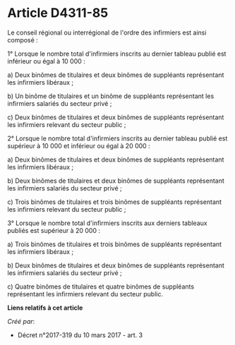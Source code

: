 # Article D4311-85

Le conseil régional ou interrégional de l'ordre des infirmiers est ainsi composé : 

1° Lorsque le nombre total d'infirmiers inscrits au dernier tableau publié est inférieur ou égal à 10 000 : 

a) Deux binômes de titulaires et deux binômes de suppléants représentant les infirmiers libéraux ; 

b) Un binôme de titulaires et un binôme de suppléants représentant les infirmiers salariés du secteur privé ; 

c) Deux binômes de titulaires et deux binômes de suppléants représentant les infirmiers relevant du secteur public ; 

2° Lorsque le nombre total d'infirmiers inscrits au dernier tableau  publié est supérieur à 10 000 et inférieur ou égal à 20
000 : 

a) Deux binômes de titulaires et deux binômes de suppléants représentant les infirmiers libéraux ; 

b) Deux binômes de titulaires et deux binômes de suppléants représentant les infirmiers salariés du secteur privé ; 

c) Trois binômes de titulaires et trois binômes de suppléants représentant les infirmiers relevant du secteur public ; 

3° Lorsque le nombre total d'infirmiers inscrits aux derniers tableaux publiés est supérieur à 20 000 : 

a) Trois binômes de titulaires et trois binômes de suppléants représentant les infirmiers libéraux ; 

b) Deux binômes de titulaires et deux binômes de suppléants représentant les infirmiers salariés du secteur privé ; 

c) Quatre binômes de titulaires et quatre binômes de suppléants représentant les infirmiers relevant du secteur public.

**Liens relatifs à cet article**

_Créé par_:

  - Décret n°2017-319 du 10 mars 2017 - art. 3
